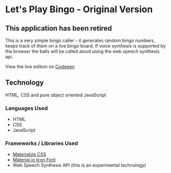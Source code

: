 # Let's Play Bingo - Original Version 
## This application has been retired
This is a very simple bingo caller - it generates random bingo numbers, keeps track of them on a live bingo board.
If voice synthesis is supported by the browser the balls will be called aloud using the web speech synthesis api.

View the live edition on [Codepen](https://codepen.io/karolbrennan/pen/GxKZWX)

## Technology
HTML, CSS and pure object oriented JavaScript

### Languages Used
- HTML
- CSS
- JavaScript

### Frameworks / Libraries Used
- [Materialize CSS](http://materializecss.com)
- [Material.io Icon Font](https://material.io/icons/)
- Web Speech Synthesis API (this is an experimental technology)
